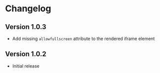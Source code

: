 # Changelog

## Version 1.0.3

- Add missing `allowfullscreen` attribute to the rendered iframe element

## Version 1.0.2

- Initial release
